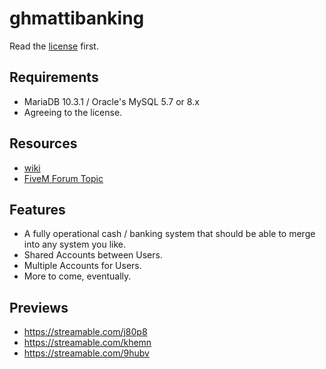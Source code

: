 # ghmattibanking

Read the [license](https://github.com/GHMatti/ghmattibanking/blob/master/license.md) first.

## Requirements
* MariaDB 10.3.1 / Oracle's MySQL 5.7 or 8.x
* Agreeing to the license.

## Resources
* [wiki](https://github.com/GHMatti/ghmattibanking/wiki)
* [FiveM Forum Topic](https://forum.fivem.net/t/ghmattibanking/163876)

## Features
* A fully operational cash / banking system that should be able to merge into any system you like.
* Shared Accounts between Users.
* Multiple Accounts for Users.
* More to come, eventually.

## Previews

* https://streamable.com/j80p8
* https://streamable.com/khemn
* https://streamable.com/9hubv
